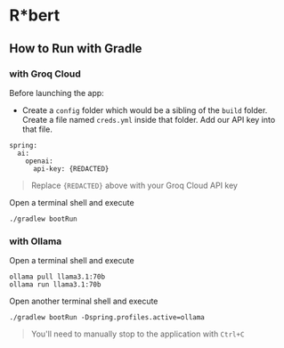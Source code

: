 # R*bert

## How to Run with Gradle

### with Groq Cloud

Before launching the app:

* Create a `config` folder which would be a sibling of the `build` folder.  Create a file named `creds.yml` inside that folder.  Add our API key into that file.

```
spring:
  ai:
    openai:
      api-key: {REDACTED}
```
> Replace `{REDACTED}` above with your Groq Cloud API key

Open a terminal shell and execute

```
./gradlew bootRun
```

### with Ollama

Open a terminal shell and execute

```
ollama pull llama3.1:70b
ollama run llama3.1:70b
```

Open another terminal shell and execute

```
./gradlew bootRun -Dspring.profiles.active=ollama
```
> You'll need to manually stop to the application with `Ctrl+C`
